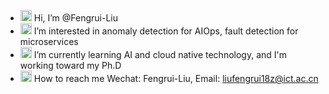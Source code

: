 

- <img src="https://media.giphy.com/media/hvRJCLFzcasrR4ia7z/giphy.gif" width="18px"> Hi, I’m @Fengrui-Liu
- <img src="https://media.giphy.com/media/jRGqHB6RC5Nh7ZJLDb/giphy.gif" width="18px"> I’m interested in anomaly detection for AIOps, fault detection for microservices
- <img src="https://media.giphy.com/media/QssGEmpkyEOhBCb7e1/giphy.gif" width="18px"> I’m currently learning AI and cloud native technology, and I'm working toward my Ph.D
- <img src="https://media.giphy.com/media/iPRtIf0OlGlSnNfV7W/giphy.gif" width="18px"> How to reach me Wechat: Fengrui-Liu, Email: liufengrui18z@ict.ac.cn


 
<!--START_SECTION:activity-->

